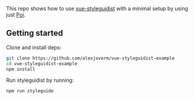 This repo shows how to use [vue-styleguidist](https://github.com/vue-styleguidist/vue-styleguidist/) with a minimal setup by using just [Poi](poi.js.org).

## Getting started

Clone and install deps:

```bash
git clone https://github.com/alexjoverm/vue-styleguidist-example
cd vue-styleguidist-example
npm install
```

Run styleguidist by running:

```bash
npm run styleguide
```
